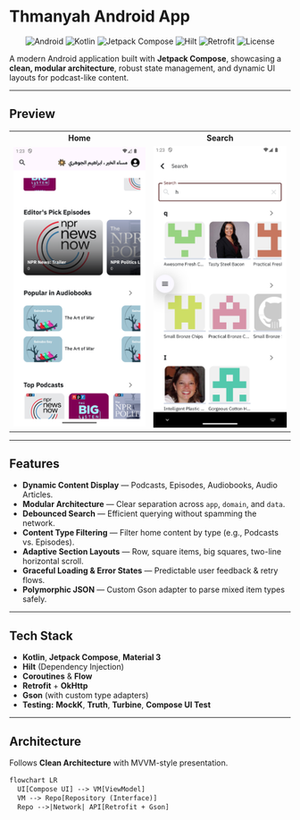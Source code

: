 # Thmanyah Android App

<p align="center">
  <img alt="Android" src="https://img.shields.io/badge/Android-Modern%20App-3DDC84?logo=android&logoColor=white">
  <img alt="Kotlin" src="https://img.shields.io/badge/Kotlin-1.x-7F52FF?logo=kotlin&logoColor=white">
  <img alt="Jetpack Compose" src="https://img.shields.io/badge/Jetpack%20Compose-UI-4285F4?logo=jetpackcompose&logoColor=white">
  <img alt="Hilt" src="https://img.shields.io/badge/Hilt-DI-34A853?logo=google&logoColor=white">
  <img alt="Retrofit" src="https://img.shields.io/badge/Retrofit-Networking-0F9D58">
  <img alt="License" src="https://img.shields.io/badge/License-MIT-yellow">
</p>

A modern Android application built with **Jetpack Compose**, showcasing a **clean, modular architecture**, robust state management, and dynamic UI layouts for podcast-like content.

---

## Preview

<p align="center">
  <table>
    <tr>
      <th>Home</th>
      <th>Search</th>
    </tr>
    <tr>
      <td><img src="docs/screenshots/home.png" width="300" alt="Home Screen"></td>
      <td><img src="docs/screenshots/search.png" width="300" alt="Search Screen"></td>
    </tr>
  </table>
</p>

---

## Features

- **Dynamic Content Display** — Podcasts, Episodes, Audiobooks, Audio Articles.
- **Modular Architecture** — Clear separation across `app`, `domain`, and `data`.
- **Debounced Search** — Efficient querying without spamming the network.
- **Content Type Filtering** — Filter home content by type (e.g., Podcasts vs. Episodes).
- **Adaptive Section Layouts** — Row, square items, big squares, two-line horizontal scroll.
- **Graceful Loading & Error States** — Predictable user feedback & retry flows.
- **Polymorphic JSON** — Custom Gson adapter to parse mixed item types safely.

---

## Tech Stack

- **Kotlin**, **Jetpack Compose**, **Material 3**
- **Hilt** (Dependency Injection)
- **Coroutines** & **Flow**
- **Retrofit** + **OkHttp**
- **Gson** (with custom type adapters)
- **Testing:** **MockK**, **Truth**, **Turbine**, **Compose UI Test**

---

## Architecture

Follows **Clean Architecture** with MVVM-style presentation.

```mermaid
flowchart LR
  UI[Compose UI] --> VM[ViewModel]
  VM --> Repo[Repository (Interface)]
  Repo -->|Network| API[Retrofit + Gson]